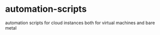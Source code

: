 # automation-scripts
automation scripts for cloud instances both for virtual machines and bare metal
